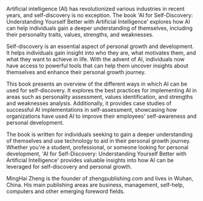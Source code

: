 
Artificial intelligence (AI) has revolutionized various industries in recent years, and self-discovery is no exception. The book 'AI for Self-Discovery: Understanding Yourself Better with Artificial Intelligence' explores how AI can help individuals gain a deeper understanding of themselves, including their personality traits, values, strengths, and weaknesses.

Self-discovery is an essential aspect of personal growth and development. It helps individuals gain insight into who they are, what motivates them, and what they want to achieve in life. With the advent of AI, individuals now have access to powerful tools that can help them uncover insights about themselves and enhance their personal growth journey.

This book presents an overview of the different ways in which AI can be used for self-discovery. It explores the best practices for implementing AI in areas such as personality assessment, values identification, and strengths and weaknesses analysis. Additionally, it provides case studies of successful AI implementations in self-assessment, showcasing how organizations have used AI to improve their employees' self-awareness and personal development.

The book is written for individuals seeking to gain a deeper understanding of themselves and use technology to aid in their personal growth journey. Whether you're a student, professional, or someone looking for personal development, 'AI for Self-Discovery: Understanding Yourself Better with Artificial Intelligence' provides valuable insights into how AI can be leveraged for self-discovery and personal growth.

MingHai Zheng is the founder of zhengpublishing.com and lives in Wuhan, China. His main publishing areas are business, management, self-help, computers and other emerging foreword fields.
